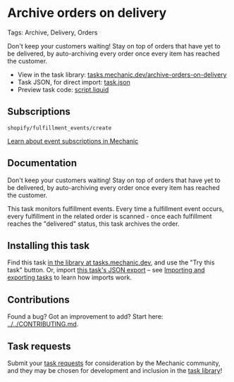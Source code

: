 # Archive orders on delivery

Tags: Archive, Delivery, Orders

Don't keep your customers waiting! Stay on top of orders that have yet to be delivered, by auto-archiving every order once every item has reached the customer.

* View in the task library: [tasks.mechanic.dev/archive-orders-on-delivery](https://tasks.mechanic.dev/archive-orders-on-delivery)
* Task JSON, for direct import: [task.json](../../tasks/archive-orders-on-delivery.json)
* Preview task code: [script.liquid](./script.liquid)

## Subscriptions

```liquid
shopify/fulfillment_events/create
```

[Learn about event subscriptions in Mechanic](https://learn.mechanic.dev/core/tasks/subscriptions)

## Documentation

Don't keep your customers waiting! Stay on top of orders that have yet to be delivered, by auto-archiving every order once every item has reached the customer.

This task monitors fulfillment events. Every time a fulfillment event occurs, every fulfillment in the related order is scanned - once each fulfillment reaches the "delivered" status, this task archives the order.

## Installing this task

Find this task [in the library at tasks.mechanic.dev](https://tasks.mechanic.dev/archive-orders-on-delivery), and use the "Try this task" button. Or, import [this task's JSON export](../../tasks/archive-orders-on-delivery.json) – see [Importing and exporting tasks](https://learn.mechanic.dev/core/tasks/import-and-export) to learn how imports work.

## Contributions

Found a bug? Got an improvement to add? Start here: [../../CONTRIBUTING.md](../../CONTRIBUTING.md).

## Task requests

Submit your [task requests](https://mechanic.canny.io/task-requests) for consideration by the Mechanic community, and they may be chosen for development and inclusion in the [task library](https://tasks.mechanic.dev/)!
